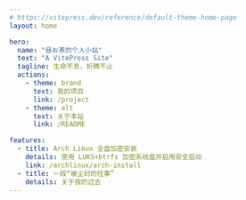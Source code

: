```yaml
---
# https://vitepress.dev/reference/default-theme-home-page
layout: home

hero:
  name: "昼お茶的个人小站"
  text: "A VitePress Site"
  tagline: 生命不息，折腾不止
  actions:
    - theme: brand
      text: 我的项目
      link: /project
    - theme: alt
      text: 关于本站
      link: /README

features:
  - title: Arch Linux 全盘加密安装
    details: 使用 LUKS+btrfs 加密系统盘并启用安全启动
    link: /archlinux/arch-install
  - title: 一段“被尘封的往事”
    details: 关于我的过去
---
```


